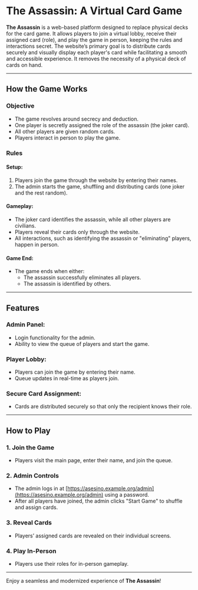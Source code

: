 # The Assassin: A Virtual Card Game

**The Assassin** is a web-based platform designed to replace physical decks for the card game. It allows players to join a virtual lobby, receive their assigned card (role), and play the game in person, keeping the rules and interactions secret. The website’s primary goal is to distribute cards securely and visually display each player's card while facilitating a smooth and accessible experience. It removes the necessity of a physical deck of cards on hand.

---

## How the Game Works

### Objective
- The game revolves around secrecy and deduction.
- One player is secretly assigned the role of the assassin (the joker card).
- All other players are given random cards.
- Players interact in person to play the game.

### Rules

#### Setup:
1. Players join the game through the website by entering their names.
2. The admin starts the game, shuffling and distributing cards (one joker and the rest random).

#### Gameplay:
- The joker card identifies the assassin, while all other players are civilians.
- Players reveal their cards only through the website.
- All interactions, such as identifying the assassin or "eliminating" players, happen in person.

#### Game End:
- The game ends when either:
  - The assassin successfully eliminates all players.
  - The assassin is identified by others.

---

## Features

### Admin Panel:
- Login functionality for the admin.
- Ability to view the queue of players and start the game.

### Player Lobby:
- Players can join the game by entering their name.
- Queue updates in real-time as players join.

### Secure Card Assignment:
- Cards are distributed securely so that only the recipient knows their role.

---

## How to Play

### 1. Join the Game
- Players visit the main page, enter their name, and join the queue.

### 2. Admin Controls
- The admin logs in at [https://asesino.example.org/admin](https://asesino.example.org/admin) using a password.
- After all players have joined, the admin clicks "Start Game" to shuffle and assign cards.

### 3. Reveal Cards
- Players’ assigned cards are revealed on their individual screens.

### 4. Play In-Person
- Players use their roles for in-person gameplay.

---

Enjoy a seamless and modernized experience of **The Assassin**!
